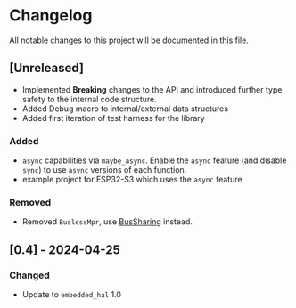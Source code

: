 # Changelog

All notable changes to this project will be documented in this file.

## [Unreleased]

- Implemented **Breaking** changes to the API and introduced further type safety to the internal code structure.
- Added Debug macro to internal/external data structures
- Added first iteration of test harness for the library

### Added

- `async` capabilities via `maybe_async`. Enable the `async` feature (and disable `sync`) to use `async` versions of each function.
- example project for ESP32-S3 which uses the `async` feature

### Removed

- Removed `BuslessMpr`, use [BusSharing](https://docs.rs/embedded-hal/latest/embedded_hal/i2c/index.html#bus-sharing) instead.

## [0.4] - 2024-04-25

### Changed

- Update to `embedded_hal` 1.0
